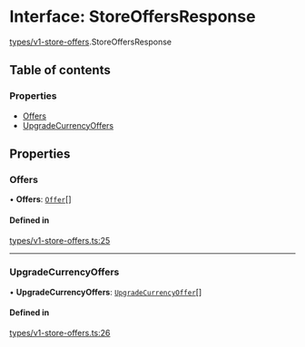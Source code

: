 # Interface: StoreOffersResponse

[types/v1-store-offers](../modules/types_v1_store_offers.md).StoreOffersResponse

## Table of contents

### Properties

- [Offers](types_v1_store_offers.StoreOffersResponse.md#offers)
- [UpgradeCurrencyOffers](types_v1_store_offers.StoreOffersResponse.md#upgradecurrencyoffers)

## Properties

### Offers

• **Offers**: [`Offer`](types_v1_store_offers.Offer.md)[]

#### Defined in

[types/v1-store-offers.ts:25](https://github.com/jameslinimk/unofficial-valorant-api/blob/c148ced/package/src/types/v1-store-offers.ts#L25)

___

### UpgradeCurrencyOffers

• **UpgradeCurrencyOffers**: [`UpgradeCurrencyOffer`](types_v1_store_offers.UpgradeCurrencyOffer.md)[]

#### Defined in

[types/v1-store-offers.ts:26](https://github.com/jameslinimk/unofficial-valorant-api/blob/c148ced/package/src/types/v1-store-offers.ts#L26)
